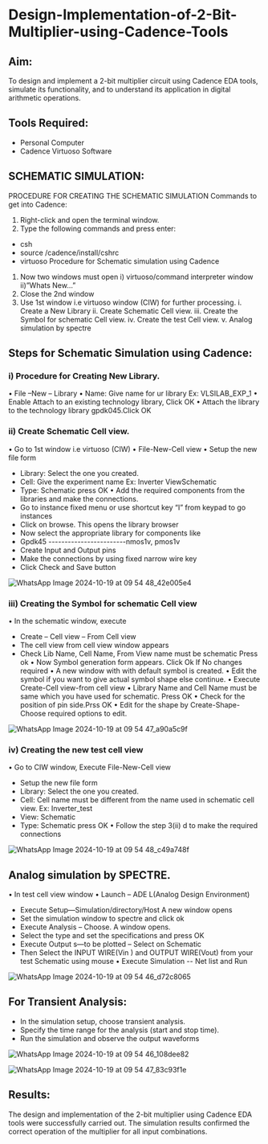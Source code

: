 # Design-Implementation-of-2-Bit-Multiplier-using-Cadence-Tools 

## Aim:
To design and implement a 2-bit multiplier circuit using Cadence EDA tools, simulate its functionality, and to understand its application in digital arithmetic operations.

## Tools Required:
- Personal Computer
- Cadence Virtuoso Software
  
## SCHEMATIC SIMULATION:
PROCEDURE FOR CREATING THE SCHEMATIC SIMULATION
Commands to get into Cadence:

1. Right-click and open the terminal window.
2. Type the following commands and press enter:
  - csh
  - source /cadence/install/cshrc
  - virtuoso
Procedure for Schematic simulation using Cadence

1.	Now two windows must open
    i) virtuoso/command interpreter window
  	 ii)”Whats New…”
2.	Close the 2nd window
3.	Use 1st window i.e virtuoso window (CIW) for further processing.
  i.	Create a New Library
  ii.	Create Schematic Cell view.
  iii.	Create the Symbol for schematic Cell view.
  iv.	Create the test Cell view.
  v.	Analog simulation by spectre

## Steps for Schematic Simulation using Cadence:
### i)	Procedure for Creating New Library.
•	File –New – Library
•	Name: Give name for ur library Ex: VLSILAB_EXP_1
•	Enable Attach to an existing technology library, Click OK
•	Attach the library to the technology library gpdk045.Click OK

### ii)	Create Schematic Cell view.
•	Go to 1st window i.e virtuoso (CIW)
•	File-New-Cell view
•	Setup the new file form
   + Library: Select the one you created.
   + Cell: Give the experiment name Ex: Inverter ViewSchematic
   + Type: Schematic press OK
•	Add the required components from the libraries and make the connections.
+ Go to instance fixed menu or use shortcut key “I” from keypad to go instances
+ Click on browse. This opens the library browser
+	Now select the appropriate library for components like 
+	Gpdk45 ------------------------nmos1v, pmos1v
+	Create Input and Output pins
+	Make the connections by using fixed narrow wire key
+	Click Check and Save button


![WhatsApp Image 2024-10-19 at 09 54 48_42e005e4](https://github.com/user-attachments/assets/a6fc3539-c419-4f16-be43-1c79d31aa717)

 
### iii)	Creating the Symbol for schematic Cell view

•	In the schematic window, execute 
+	Create – Cell view – From Cell view
+	The cell view from cell view window appears
+	Check Lib Name, Cell Name, From View name must be schematic Press ok
•	Now Symbol generation form appears. Click Ok If No changes required
•	A new window with with default symbol is created.
•	Edit the symbol if you want to give actual symbol shape else continue.
•	Execute Create-Cell view-from cell view
•	Library Name and Cell Name must be same which you have used for schematic. Press OK
•	Check for the position of pin side.Prss OK
•	Edit for the shape by Create-Shape-Choose required options to edit.

 ![WhatsApp Image 2024-10-19 at 09 54 47_a90a5c9f](https://github.com/user-attachments/assets/a6662ccb-121f-4859-8555-6fe14185c277)

### iv)	Creating the new test cell view

•	Go to CIW window, Execute File-New-Cell view
+	Setup the new file form
+	Library: Select the one you created.
+	Cell: Cell name must be different from the name used in schematic cell view. Ex: Inverter_test
+	View: Schematic
+	Type: Schematic press OK
•	Follow the step 3(ii) d to make the required connections


![WhatsApp Image 2024-10-19 at 09 54 48_c49a748f](https://github.com/user-attachments/assets/4b9925e8-ddeb-4b16-9768-e5206d44c4d0)

 
## Analog simulation by SPECTRE.
•	In test cell view window
•	Launch – ADE L(Analog Design Environment)
+	Execute Setup—Simulation/directory/Host A new window opens
+	Set the simulation window to spectre and click ok
+	Execute Analysis – Choose. A window opens.
+	Select the type and set the specifications and press OK
+	Execute Output s—to be plotted – Select on Schematic
+	Then Select the INPUT WIRE(Vin ) and OUTPUT WIRE(Vout) from your test Schematic using mouse
•	Execute Simulation -- Net list and Run

![WhatsApp Image 2024-10-19 at 09 54 46_d72c8065](https://github.com/user-attachments/assets/2e7f8c08-3966-4c39-b9d7-68b70b904192)

##  For Transient Analysis:
  - In the simulation setup, choose transient analysis.
  - Specify the time range for the analysis (start and stop time).
  - Run the simulation and observe the output waveforms
  
![WhatsApp Image 2024-10-19 at 09 54 46_108dee82](https://github.com/user-attachments/assets/afcb6987-578d-4ed2-8b8a-575812d5cddf)

![WhatsApp Image 2024-10-19 at 09 54 47_83c93f1e](https://github.com/user-attachments/assets/82993435-16b3-4c7a-8ec4-a31ca9bef003)

## Results:
The design and implementation of the 2-bit multiplier using Cadence EDA tools were successfully carried out. The simulation results confirmed the correct operation of the multiplier for all input combinations. 
